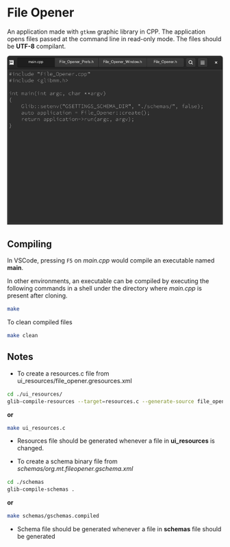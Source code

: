 # File Opener

An application made with `gtkmm` graphic library in CPP. The application opens files passed at the command line in read-only mode. The files should be **UTF-8** compilant.

![A screenshot of application](/misc/screenshot-1.png)

## Compiling
In VSCode, pressing `F5` on *main.cpp* would compile an executable named **main**.

In other environments, an executable can be compiled by executing the following commands in a shell under the directory where *main.cpp* is present after cloning.

```bash
make
```

To clean compiled files
```bash
make clean
```

## Notes
- To create a resources.c file from ui_resources/file_opener.gresources.xml
```bash
cd ./ui_resources/
glib-compile-resources --target=resources.c --generate-source file_opener.gresources.xml
```
**or**
```bash
make ui_resources.c
```

- Resources file should be generated whenever a file in **ui_resources** is changed.

- To create a schema binary file from *schemas/org.mt.fileopener.gschema.xml*
```bash
cd ./schemas
glib-compile-schemas .
```
**or**
```bash
make schemas/gschemas.compiled
```

- Schema file should be generated whenever a file in **schemas** file should be generated
